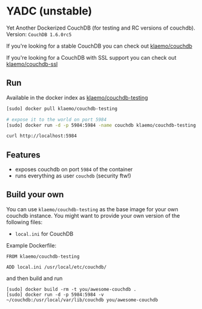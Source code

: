 YADC (unstable)
===

Yet Another Dockerized CouchDB (for testing and RC versions of couchdb).
Version: `CouchDB 1.6.0rc5`

If you're looking for a stable CouchDB you can check out [klaemo/couchdb](https://index.docker.io/u/klaemo/couchdb/)

If you're looking for a CouchDB with SSL support you can check out [klaemo/couchdb-ssl](https://index.docker.io/u/klaemo/couchdb-ssl/)


## Run

Available in the docker index as [klaemo/couchdb-testing](https://index.docker.io/u/klaemo/couchdb-testing/)

```bash
[sudo] docker pull klaemo/couchdb-testing

# expose it to the world on port 5984
[sudo] docker run -d -p 5984:5984 -name couchdb klaemo/couchdb-testing

curl http://localhost:5984
```

## Features

* exposes couchdb on port `5984` of the container
* runs everything as user `couchdb` (security ftw!)

## Build your own

You can use `klaemo/couchdb-testing` as the base image for your own couchdb instance.
You might want to provide your own version of the following files:

* `local.ini` for CouchDB

Example Dockerfile:
```
FROM klaemo/couchdb-testing

ADD local.ini /usr/local/etc/couchdb/
```

and then build and run

```
[sudo] docker build -rm -t you/awesome-couchdb .
[sudo] docker run -d -p 5984:5984 -v ~/couchdb:/usr/local/var/lib/couchdb you/awesome-couchdb
```
